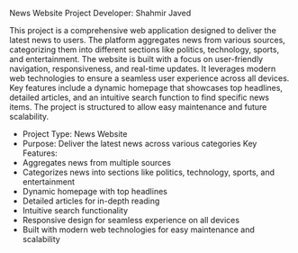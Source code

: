 News Website Project
Developer: Shahmir Javed

This project is a comprehensive web application designed to deliver the latest news to users. The platform aggregates news from various sources, categorizing them into different sections like politics, technology, sports, and entertainment. The website is built with a focus on user-friendly navigation, responsiveness, and real-time updates. It leverages modern web technologies to ensure a seamless user experience across all devices. Key features include a dynamic homepage that showcases top headlines, detailed articles, and an intuitive search function to find specific news items. The project is structured to allow easy maintenance and future scalability.

- Project Type: News Website
- Purpose: Deliver the latest news across various categories
                      Key Features:
- Aggregates news from multiple sources
- Categorizes news into sections like politics, technology, sports, and entertainment
- Dynamic homepage with top headlines
- Detailed articles for in-depth reading
- Intuitive search functionality
- Responsive design for seamless experience on all devices
- Built with modern web technologies for easy maintenance and scalability
